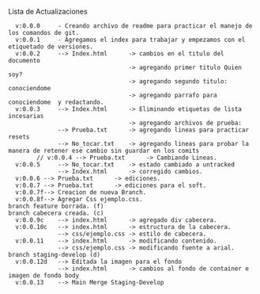 Lista de Actualizaciones

      v:0.0.0     - Creando archivo de readme para practicar el manejo de los comandos de git.
      v:0.0.1     - Agregamos el index para trabajar y empezamos con el etiquetado de versiones.
      v:0.0.2     --> Index.html      -> cambios en el titulo del documento
                                      -> agregando primer titulo Quien soy?
                                      -> agregando segundo titulo:    conociendome
                                      -> agregando parrafo para conociendome  y redactando. 
      v:0.0.3     --> Index.html      -> Eliminando etiquetas de lista incesarias
                                      -> agregando archivos de prueba:
                  --> Prueba.txt      -> agregando lineas para practicar resets
                  --> No_tocar.txt    -> agregando lineas para probar la  manera de retener ese cambio sin guardar en los comits
            // v:0.0.4 --> Prueba.txt      -> Cambiando Lineas.
      v:0.0.5     --> No_tocar.txt    -> estado cambiado a untracked
                  --> Index.html      -> corregido cambios.
      v:0.0.6 --> Prueba.txt      -> ediciones.
      v:0.0.7 --> Prueba.txt      -> ediciones para el soft.
      v:0.0.7f--> Creacion de nueva Branch.
      v:0.0.8f--> Agregar Css ejemplo.css.
    branch feature borrada. (f)
    branch cabecera creada. (c)
      v:0.0.9c    --> index.html      -> agregado div cabecera.
      v:0.0.10c   --> index.html      -> estructura de la cabecera.
                  --> css/ejemplo.css -> estilo de cabecera.
      v:0.0.11    --> index.html      -> modificando contenido.
                  --> css/ejemplo.css -> modificando fuente a arial.
    branch staging-develop (d)
      v:0.0.12d   --> Editada la imagen para el fondo
                  --> index.html      -> cambios al fondo de container e imagen de fondo body
      v:0.0.13    --> Main Merge Staging-Develop